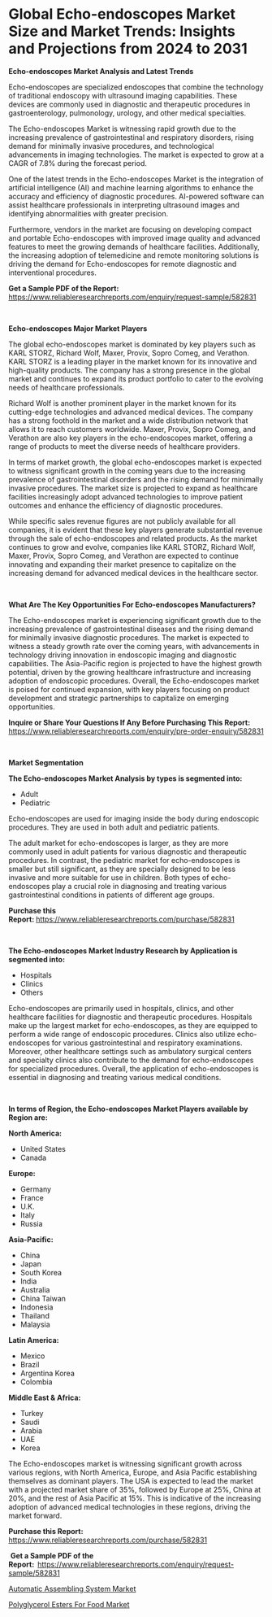 <p><h1>Global Echo-endoscopes Market Size and Market Trends: Insights and Projections from 2024 to 2031</h1></p><p><strong>Echo-endoscopes Market Analysis and Latest Trends</strong></p>
<p><p>Echo-endoscopes are specialized endoscopes that combine the technology of traditional endoscopy with ultrasound imaging capabilities. These devices are commonly used in diagnostic and therapeutic procedures in gastroenterology, pulmonology, urology, and other medical specialties.</p><p>The Echo-endoscopes Market is witnessing rapid growth due to the increasing prevalence of gastrointestinal and respiratory disorders, rising demand for minimally invasive procedures, and technological advancements in imaging technologies. The market is expected to grow at a CAGR of 7.8% during the forecast period.</p><p>One of the latest trends in the Echo-endoscopes Market is the integration of artificial intelligence (AI) and machine learning algorithms to enhance the accuracy and efficiency of diagnostic procedures. AI-powered software can assist healthcare professionals in interpreting ultrasound images and identifying abnormalities with greater precision.</p><p>Furthermore, vendors in the market are focusing on developing compact and portable Echo-endoscopes with improved image quality and advanced features to meet the growing demands of healthcare facilities. Additionally, the increasing adoption of telemedicine and remote monitoring solutions is driving the demand for Echo-endoscopes for remote diagnostic and interventional procedures.</p></p>
<p><strong>Get a Sample PDF of the Report:&nbsp;</strong> <a href="https://www.reliableresearchreports.com/enquiry/request-sample/582831">https://www.reliableresearchreports.com/enquiry/request-sample/582831</a></p>
<p>&nbsp;</p>
<p><strong>Echo-endoscopes Major Market Players</strong></p>
<p><p>The global echo-endoscopes market is dominated by key players such as KARL STORZ, Richard Wolf, Maxer, Provix, Sopro Comeg, and Verathon. KARL STORZ is a leading player in the market known for its innovative and high-quality products. The company has a strong presence in the global market and continues to expand its product portfolio to cater to the evolving needs of healthcare professionals.</p><p>Richard Wolf is another prominent player in the market known for its cutting-edge technologies and advanced medical devices. The company has a strong foothold in the market and a wide distribution network that allows it to reach customers worldwide. Maxer, Provix, Sopro Comeg, and Verathon are also key players in the echo-endoscopes market, offering a range of products to meet the diverse needs of healthcare providers.</p><p>In terms of market growth, the global echo-endoscopes market is expected to witness significant growth in the coming years due to the increasing prevalence of gastrointestinal disorders and the rising demand for minimally invasive procedures. The market size is projected to expand as healthcare facilities increasingly adopt advanced technologies to improve patient outcomes and enhance the efficiency of diagnostic procedures.</p><p>While specific sales revenue figures are not publicly available for all companies, it is evident that these key players generate substantial revenue through the sale of echo-endoscopes and related products. As the market continues to grow and evolve, companies like KARL STORZ, Richard Wolf, Maxer, Provix, Sopro Comeg, and Verathon are expected to continue innovating and expanding their market presence to capitalize on the increasing demand for advanced medical devices in the healthcare sector.</p></p>
<p>&nbsp;</p>
<p><strong>What Are The Key Opportunities For Echo-endoscopes Manufacturers?</strong></p>
<p><p>The Echo-endoscopes market is experiencing significant growth due to the increasing prevalence of gastrointestinal diseases and the rising demand for minimally invasive diagnostic procedures. The market is expected to witness a steady growth rate over the coming years, with advancements in technology driving innovation in endoscopic imaging and diagnostic capabilities. The Asia-Pacific region is projected to have the highest growth potential, driven by the growing healthcare infrastructure and increasing adoption of endoscopic procedures. Overall, the Echo-endoscopes market is poised for continued expansion, with key players focusing on product development and strategic partnerships to capitalize on emerging opportunities.</p></p>
<p><strong>Inquire or Share Your Questions If Any Before Purchasing This Report:</strong> <a href="https://www.reliableresearchreports.com/enquiry/pre-order-enquiry/582831">https://www.reliableresearchreports.com/enquiry/pre-order-enquiry/582831</a></p>
<p>&nbsp;</p>
<p><strong>Market Segmentation</strong></p>
<p><strong>The Echo-endoscopes Market Analysis by types is segmented into:</strong></p>
<p><ul><li>Adult</li><li>Pediatric</li></ul></p>
<p><p>Echo-endoscopes are used for imaging inside the body during endoscopic procedures. They are used in both adult and pediatric patients. </p><p>The adult market for echo-endoscopes is larger, as they are more commonly used in adult patients for various diagnostic and therapeutic procedures. In contrast, the pediatric market for echo-endoscopes is smaller but still significant, as they are specially designed to be less invasive and more suitable for use in children. Both types of echo-endoscopes play a crucial role in diagnosing and treating various gastrointestinal conditions in patients of different age groups.</p></p>
<p><strong>Purchase this Report:&nbsp;</strong><a href="https://www.reliableresearchreports.com/purchase/582831">https://www.reliableresearchreports.com/purchase/582831</a></p>
<p>&nbsp;</p>
<p><strong>The Echo-endoscopes Market Industry Research by Application is segmented into:</strong></p>
<p><ul><li>Hospitals</li><li>Clinics</li><li>Others</li></ul></p>
<p><p>Echo-endoscopes are primarily used in hospitals, clinics, and other healthcare facilities for diagnostic and therapeutic procedures. Hospitals make up the largest market for echo-endoscopes, as they are equipped to perform a wide range of endoscopic procedures. Clinics also utilize echo-endoscopes for various gastrointestinal and respiratory examinations. Moreover, other healthcare settings such as ambulatory surgical centers and specialty clinics also contribute to the demand for echo-endoscopes for specialized procedures. Overall, the application of echo-endoscopes is essential in diagnosing and treating various medical conditions.</p></p>
<p>&nbsp;</p>
<p><strong>In terms of Region, the Echo-endoscopes Market Players available by Region are:</strong></p>
<p>
    <p> <strong> North America: </strong>
        <ul>
            <li>United States</li>
            <li>Canada</li>
        </ul>
        </p> 
    <p> <strong> Europe: </strong>
        <ul>
            <li>Germany</li>
            <li>France</li>
            <li>U.K.</li>
            <li>Italy</li>
            <li>Russia</li>
        </ul>
        </p> 
    <p> <strong> Asia-Pacific: </strong>
        <ul>
            <li>China</li>
            <li>Japan</li>
            <li>South Korea</li>
            <li>India</li>
            <li>Australia</li>
            <li>China Taiwan</li>
            <li>Indonesia</li>
            <li>Thailand</li>
            <li>Malaysia</li>
        </ul>
        </p> 
    <p> <strong> Latin America: </strong>
        <ul>
            <li>Mexico</li>
            <li>Brazil</li>
            <li>Argentina Korea</li>
            <li>Colombia</li>
        </ul>
        </p> 
    <p> <strong> Middle East & Africa: </strong>
        <ul>
            <li>Turkey</li>
            <li>Saudi</li>
            <li>Arabia</li>
            <li>UAE</li>
            <li>Korea</li>
        </ul>
    </p>
    </p>
<p><p>The Echo-endoscopes market is witnessing significant growth across various regions, with North America, Europe, and Asia Pacific establishing themselves as dominant players. The USA is expected to lead the market with a projected market share of 35%, followed by Europe at 25%, China at 20%, and the rest of Asia Pacific at 15%. This is indicative of the increasing adoption of advanced medical technologies in these regions, driving the market forward.</p></p>
<p><strong>Purchase this Report: </strong><a href="https://www.reliableresearchreports.com/purchase/582831">https://www.reliableresearchreports.com/purchase/582831</a></p>
<p>&nbsp;<strong>Get a Sample PDF of the Report:&nbsp;&nbsp;</strong><a href="https://www.reliableresearchreports.com/enquiry/request-sample/582831">https://www.reliableresearchreports.com/enquiry/request-sample/582831</a></p>
<p><strong></strong></p>
<p><p><a href="https://issuu.com/reportprime-2/docs/automatic-assembling-system-market-size-2030.pptx">Automatic Assembling System Market</a></p><p><a href="https://issuu.com/reportprime-2/docs/polyglycerol-esters-for-food-market-size-2030.pptx">Polyglycerol Esters For Food Market</a></p></p>